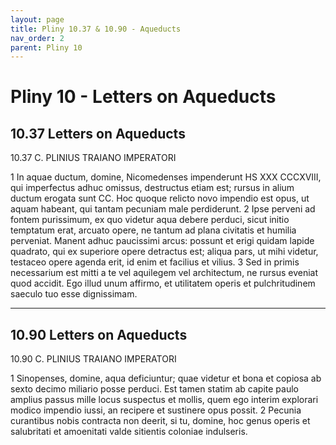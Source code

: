 ```yaml
---
layout: page
title: Pliny 10.37 & 10.90 - Aqueducts
nav_order: 2
parent: Pliny 10
---
```


# Pliny 10 - Letters on Aqueducts

## 10.37 Letters on Aqueducts

10.37   C. PLINIUS TRAIANO IMPERATORI

1 In aquae ductum, domine, Nicomedenses impenderunt HS XXX CCCXVIII, qui imperfectus adhuc omissus, destructus etiam est; rursus in alium ductum erogata sunt CC. Hoc quoque relicto novo impendio est opus, ut aquam habeant, qui tantam pecuniam male perdiderunt. 2 Ipse perveni ad fontem purissimum, ex quo videtur aqua debere perduci, sicut initio temptatum erat, arcuato opere, ne tantum ad plana civitatis et humilia perveniat. Manent adhuc paucissimi arcus: possunt et erigi quidam lapide quadrato, qui ex superiore opere detractus est; aliqua pars, ut mihi videtur, testaceo opere agenda erit, id enim et facilius et vilius. 3 Sed in primis necessarium est mitti a te vel aquilegem vel architectum, ne rursus eveniat quod accidit. Ego illud unum affirmo, et utilitatem operis et pulchritudinem saeculo tuo esse dignissimam.



-----------------


## 10.90 Letters on Aqueducts

10.90 C. PLINIUS TRAIANO IMPERATORI

1 Sinopenses, domine, aqua deficiuntur; quae videtur et bona et copiosa ab sexto decimo miliario posse perduci. Est tamen statim ab capite paulo amplius passus mille locus suspectus et mollis, quem ego interim explorari modico impendio iussi, an recipere et sustinere opus possit. 2 Pecunia curantibus nobis contracta non deerit, si tu, domine, hoc genus operis et salubritati et amoenitati valde sitientis coloniae indulseris.

